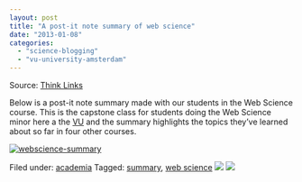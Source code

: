 ```yaml
---
layout: post
title: "A post-it note summary of web science"
date: "2013-01-08"
categories: 
  - "science-blogging"
  - "vu-university-amsterdam"
---
```


Source: [Think Links](http://thinklinks.wordpress.com/feed/)

Below is a post-it note summary made with our students in the Web Science course. This is the capstone class for students doing the Web Science minor here a the [VU](http://vu.nl) and the summary highlights the topics they’ve learned about so far in four other courses.

[![webscience-summary](http://thinklinks.files.wordpress.com/2013/01/webscience-summary.jpg?w=500&h=207)](http://thinklinks.files.wordpress.com/2013/01/webscience-summary.jpg)

  
Filed under: [academia](http://thinklinks.wordpress.com/category/academia/) Tagged: [summary](http://thinklinks.wordpress.com/tag/summary/), [web science](http://thinklinks.wordpress.com/tag/web-science/) [![](http://feeds.wordpress.com/1.0/comments/thinklinks.wordpress.com/453/)](http://feeds.wordpress.com/1.0/gocomments/thinklinks.wordpress.com/453/) ![](http://stats.wordpress.com/b.gif?host=thinklinks.wordpress.com&blog=5274753&post=453&subd=thinklinks&ref=&feed=1)
